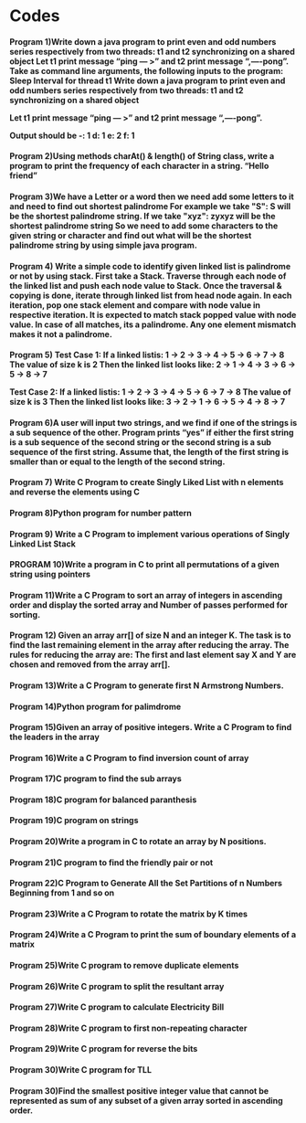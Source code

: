 # Codes
<h4>Program 1)Write down a java program to print even and odd numbers series respectively
from two threads: t1 and t2 synchronizing on a shared object
Let t1 print message “ping — >” and t2 print message “,—-pong”.
Take as command line arguments, the following inputs to the program:
Sleep Interval for thread t1
Write down a java program to print even and odd numbers series respectively from two
threads: t1 and t2 synchronizing on a shared object

Let t1 print message “ping — >” and t2 print message “,—-pong”.

Output should be
-: 1
d: 1
e: 2
f: 1
</h4>
<h4>
  Program 2)Using methods charAt() & length() of String class, write a program to print the
frequency of each character in a string.
“Hello friend”
  </h4>
  <h4>
  Program 3)We have a Letter or a word then we need add some letters to it and need to find out shortest palindrome
For example we take "S": S will be the shortest palindrome string.
If we take "xyz": zyxyz will be the shortest palindrome string
So we need to add some characters to the given string or character and find out what will be the shortest palindrome string by using simple java program.

</h4>
<h4>
 Program 4) Write a simple code to identify given linked list is palindrome or not by using stack.
First take a Stack. Traverse through each node of the linked list and push each node value to Stack.
Once the traversal & copying is done, iterate through linked list from head node again.
In each iteration, pop one stack element and compare with node value in respective iteration. It is expected to match stack popped value with node value.
In case of all matches, its a palindrome. Any one element mismatch makes it not a palindrome.


  </h4>

<h4>Program 5)
  Test Case 1:
If a linked listis: 1 → 2 → 3 → 4 → 5 → 6 → 7 → 8
The value of size k is 2
Then the linked list looks like: 2 → 1 → 4 → 3 → 6 → 5 → 8 → 7

Test Case 2:
If a linked listis: 1 → 2 → 3 → 4 → 5 → 6 → 7 → 8
The value of size k is 3
Then the linked list looks like: 3 → 2 → 1 → 6 → 5 → 4 → 8 → 7
</h4>

<h4>
  Program 6)A user will input two strings, and we find if one of the strings is a sub sequence of the other. Program prints “yes” if either the first string is a sub sequence of the second string or the second string is a sub sequence of the first string.
Assume that, the length of the first string is smaller than or equal to the length of the second string.
</h4>
<h4>
 Program 7) Write C Program to create Singly Liked List with n elements and reverse the elements using C
  </h4>
<h4>Program 8)Python program for number pattern
  </h4>
  <h4>
 Program 9) Write a C Program to implement various operations of Singly Linked List Stack
  </h4>
<h4>
  PROGRAM 10)Write a program in C to print all permutations of a given string using pointers
  </h4>
<h4>
  Program 11)Write a C Program to sort an array of integers in ascending order and display the sorted array and Number of passes performed for sorting.
  </h4>
<h4>
 Program 12) Given an array arr[] of size N and an integer K. The task is to find the last remaining element in the array after reducing the array. The rules for reducing the array are: The first and last element say X and Y are chosen and removed from the array arr[].
  </h4>
 <h4> Program 13)Write a C Program to generate first N Armstrong Numbers.</h4>
<h4>Program 14)Python program for palimdrome</h4>
<h4>Program 15)Given an array of positive integers. Write a C Program to find the leaders in the array</h4>
<h4>Program 16)Write a C Program to find inversion count of array</h4>
<h4>Program 17)C program to find the sub arrays</h4>
<h4>Program 18)C program for balanced paranthesis</h4>
<h4>Program 19)C program on strings</h4>
<h4>Program 20)Write a program in C to rotate an array by N positions.</h4>
<h4>Program 21)C program to find the friendly pair or not</h4>
<h4>Program 22)C Program to Generate All the Set Partitions of n Numbers Beginning from 1 and so on</h4>
<h4>Program 23)Write a C Program to rotate the matrix by K times</h4>
<h4>Program 24)Write a C Program to print the sum of boundary elements of a matrix</h4>
<h4>Program 25)Write C program to remove duplicate elements</h4>
<h4>Program 26)Write C program to split the resultant array</h4>
<h4>Program 27)Write C program to calculate Electricity Bill </h4>
<h4>Program 28)Write C program to first non-repeating character </h4>
<h4>Program 29)Write C program for reverse the bits</h4>
<h4>Program 30)Write C program for TLL</h4>
<h4>Program 30)Find the smallest positive integer value that cannot be represented as sum of any subset of a given array sorted in ascending order. </h4>
